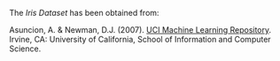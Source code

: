 The *Iris Dataset* has been obtained from:

Asuncion, A. & Newman, D.J. (2007). [UCI Machine Learning Repository](http://mlr.cs.umass.edu/ml/datasets.html). Irvine, CA: University of California, School of Information and Computer Science.
